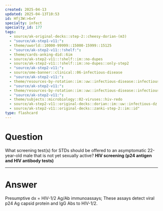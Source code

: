 ```yaml
---
created: 2025-04-13
updated: 2025-04-13T10:53
id: Hfj3W:>6=Y
specialty: infect
specialty_id: 177
tags:
  - source/ak-original-decks::step-2::cheesy-dorian-(m3)
  - "source/ak-step1-v11:": 
  - theme/uworld::10000-99999::15000-15999::15125
  - "source/ak-step2-v11::!shelf:": 
  - theme/cards-anking-did::6im
  - source/ak-step2-v11::!shelf::im::no-dupes
  - source/ak-step2-v11::!shelf::im::no-dupes::only-step2
  - "source/ak-step2-v11:": 
  - source/ome-banner::clinical::06-infectious-disease
  - "source/ak-step2-v11:": 
  - theme/resources-by-rotation::im::uw::infectious-disease::infectious-disease-dorian
  - "source/ak-step2-v11:": 
  - theme/resources-by-rotation::im::uw::infectious-disease::infectious-disease-zanki
  - "source/ak-step2-v11:": 
  - theme/subjects::microbiology::02-viruses::hiv-redo
  - source/ak-step2-v11::original-decks::dorian::im::uw::infectious-dz
  - source/ak-step2-v11::original-decks::zanki-step-2::im::id"
type: flashcard
---
```


# Question
What screening test(s) for STDs should be offered to an asymptomatic 22-year-old male that is not yet sexually active?   **HIV screening (p24 antigen and HIV antibody tests)**

---

# Answer
Presumptive dx = HIV-1/2 Ag/Ab immunoassays; These assays detect viral p24 Ag capsid protein and IgG Abs to HIV-1/2.